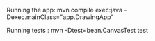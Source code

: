 
Running the app:
mvn compile exec:java -Dexec.mainClass="app.DrawingApp"

Running tests :
mvn -Dtest=bean.CanvasTest test